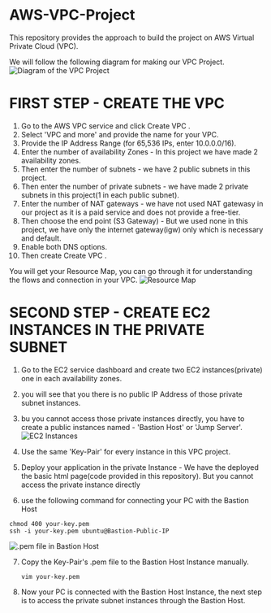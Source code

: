# AWS-VPC-Project
This repository provides the approach to build the project on AWS Virtual Private Cloud (VPC).

We will follow the following diagram for making our VPC Project.
![Diagram of the VPC Project](https://github.com/user-attachments/assets/2f81739c-2742-4a60-857e-2d0389112c5e)


# FIRST STEP - CREATE THE VPC
1. Go to the AWS VPC service and click Create VPC .
2. Select 'VPC and more' and provide the name for your VPC.
3. Provide the IP Address Range (for 65,536 IPs, enter 10.0.0.0/16).
4. Enter the number of availability Zones - In this project we have made 2 availability zones.
5. Then enter the number of subnets - we have 2 public subnets in this project.
6. Then enter the number of private subnets - we have made 2 private subnets in this project(1 in each public subnet).
7. Enter the number of NAT gateways - we have not used NAT gatewasy in our project as it is a paid service and does not provide a free-tier.
8. Then choose the end point (S3 Gateway) - But we used none in this project, we have only the internet gateway(igw) only which is necessary and default.
9. Enable both DNS options.
10. Then create Create VPC .

You will get your Resource Map, you can go through it for understanding the flows and connection in your VPC.
![Resource Map](https://github.com/user-attachments/assets/c98db7d9-afb4-4ad2-a5e4-16e1996a35cd)

# SECOND STEP - CREATE EC2 INSTANCES IN THE PRIVATE SUBNET
1. Go to the EC2 service dashboard and create two EC2 instances(private) one in each availability zones.
2. you will see that you there is no public IP Address of those private subnet instances.
3. bu you cannot access those private instances directly, you have to create a public instances named - 'Bastion Host' or 'Jump Server'.![EC2 Instances](https://github.com/user-attachments/assets/2c9fba92-6c4d-468e-ac6b-88f6a4bf9343)

4. Use the same 'Key-Pair' for every instance in this VPC project.
5. Deploy your application in the private Instance - We have the deployed the basic html page(code provided in this repository).
 But you cannot access the private instance directly

6.  use the following command for connecting your PC with the Bastion Host

  <pre><code>chmod 400 your-key.pem
ssh -i your-key.pem ubuntu@Bastion-Public-IP </code></pre>
![.pem file in Bastion Host](https://github.com/user-attachments/assets/33817fff-4323-4690-ad5b-31979f73db20)

7. Copy the Key-Pair's .pem file to the Bastion Host Instance manually.
   <pre><code>vim your-key.pem</code></pre> 

8. Now your PC is connected with the Bastion Host Instance, the next step is to access the private subnet instances through the Bastion Host.
